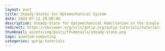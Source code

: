 ```yaml
---
layout: post
title: Steady-States for Optomechanical System
date: 2024-07-12 20:00:00
description: Steady-State for Optomechanical Hamiltonian in the Single-Photon Strong-Coupling Regime
redirect: https://nbviewer.org/urls/qutip.org/qutip-tutorials/tutorials-v5/time-evolution/019_optomechanical-steadystate.ipynb
thumbnail: assets/img/posts/thumbnails/steady-state.png
tags: quantum-computing
categories: qutip-tutorials
---
```

